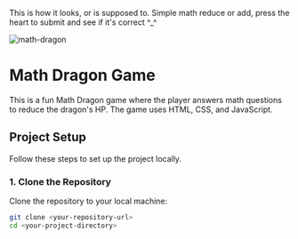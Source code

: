 This is how it looks, or is supposed to. Simple math reduce or add, press the heart to submit and see if it's correct ^_^

![math-dragon](https://github.com/user-attachments/assets/28bbbe1b-9cb1-42e7-9b5e-c8e9ce9f287c)

# Math Dragon Game

This is a fun Math Dragon game where the player answers math questions to reduce the dragon's HP. The game uses HTML, CSS, and JavaScript.

## Project Setup

Follow these steps to set up the project locally.

### 1. Clone the Repository

Clone the repository to your local machine:

```bash
git clone <your-repository-url>
cd <your-project-directory>
